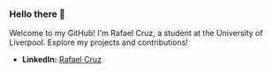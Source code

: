### Hello there 👋

Welcome to my GitHub! I'm Rafael Cruz, a student at the University of Liverpool. Explore my projects and contributions!
  - **LinkedIn:** [Rafael Cruz](https://www.linkedin.com/in/rafael-cruz-9b31ab255/)
